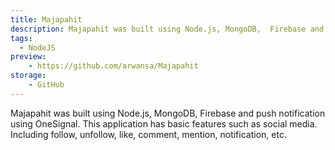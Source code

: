 ```yaml
---
title: Majapahit
description: Majapahit was built using Node.js, MongoDB,  Firebase and push notification using OneSignal. This application has basic features such as social media. Including follow, unfollow, like, comment, mention, notification, etc.
tags:
  - NodeJS
preview:
	- https://github.com/arwansa/Majapahit
storage:
	- GitHub
---
```


Majapahit was built using Node.js, MongoDB,  Firebase and push notification using OneSignal. This application has basic features such as social media. Including follow, unfollow, like, comment, mention, notification, etc.

